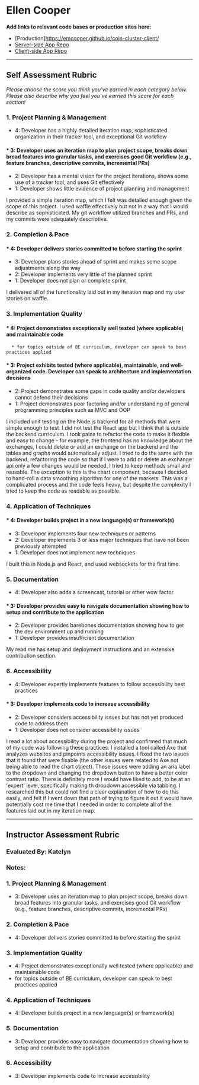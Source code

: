 # Ellen Cooper

**Add links to relevant code bases or production sites here:**

* [Production]https://emcooper.github.io/coin-cluster-client/
* [Server-side App Repo](https://github.com/emcooper/coin-cluster)
* [Client-side App Repo](https://github.com/emcooper/coin-cluster-client)

---------------

Self Assessment Rubric
------------

_Please choose the score you think you've earned in each category below. Please also describe why you feel you've earned this score for each section!_

### 1. Project Planning & Management

*   4: Developer has a highly detailed iteration map, sophisticated organization in their tracker tool, and exceptional Git workflow
#### *   3: Developer uses an iteration map to plan project scope, breaks down broad features into granular tasks, and exercises good Git workflow (e.g., feature branches, descriptive commits, incremental PRs)
*   2: Developer has a mental vision for the project iterations, shows some use of a tracker tool, and uses Git effectively
*   1: Developer shows little evidence of project planning and management

I provided a simple iteration map, which I felt was detailed enough given the scope of this project. I used waffle effectively but not in a way that I would describe as sophisticated. My git workflow utilized branches and PRs, and my commits were adequately descriptive.

### 2. Completion & Pace

#### *   4: Developer delivers stories committed to before starting the sprint
*   3: Developer plans stories ahead of sprint and makes some scope adjustments along the way
*   2: Developer implements very little of the planned sprint
*   1: Developer does not plan or complete sprint

I delivered all of the functionality laid out in my iteration map and my user stories on waffle.

### 3. Implementation Quality

#### *   4: Project demonstrates exceptionally well tested (where applicable) and maintainable code
      * for topics outside of BE curriculum, developer can speak to best practices applied
#### *   3: Project exhibits tested (where applicable), maintainable, and well-organized code. Developer can speak to architecture and implementation decisions
*   2: Project demonstrates some gaps in code quality and/or developers cannot defend their decisions
*   1: Project demonstrates poor factoring and/or understanding of general programming principles such as MVC and OOP

I included unit testing on the Node.js backend for all methods that were simple enough to test. I did not test the React app but I think that is outside the backend curriculum. I took pains to refactor the code to make it flexible and easy to change - for example, the frontend has no knowledge about the exchanges, I could delete or add an exchange on the backend and the tables and graphs would automatically adjust. I tried to do the same with the backend, refactoring the code so that if I were to add or delete an exchange api only a few changes would be needed. I tried to keep methods small and reusable. The exception to this is the chart component, because I decided to hand-roll a data smoothing algorithm for one of the markets. This was a complicated process and the code feels heavy, but despite the complexity I tried to keep the code as readable as possible.

### 4. Application of Techniques

#### *   4: Developer builds project in a new language(s) or framework(s)
*   3: Developer implements four new techniques or patterns
*   2: Developer implements 3 or less major techniques that have not been previously attempted
*   1: Developer does not implement new techniques

I built this in Node.js and React, and used websockets for the first time.

### 5. Documentation

*   4: Developer also adds a screencast, tutorial or other wow factor
#### *   3: Developer provides easy to navigate documentation showing how to setup and contribute to the application
*   2: Developer provides barebones documentation showing how to get the dev environment up and running
*   1: Developer provides insufficient documentation

My read me has setup and deployment instructions and an extensive contribution section.

### 6. Accessibility

*   4: Developer expertly implements features to follow accessibility best practices
#### *   3: Developer implements code to increase accessibility
*   2: Developer considers accessibility issues but has not yet produced code to address them
*   1: Developer does not consider accessibility issues

I read a lot about accessibility during the project and confirmed that much of my code was following these practices. I installed a tool called Axe that analyzes websites and pinpoints accessibility issues. I fixed the two issues that it found that were fixable (the other issues were related to Axe not being able to read the chart object). These issues were adding an aria label to the dropdown and changing the dropdown button to have a better color contrast ratio. There is definitely more I would have liked to add, to be at an 'expert' level, specifically making th dropdown accessible via tabbing. I researched this but could not find a clear explanation of how to do this easily, and felt if I went down that path of trying to figure it out it would have potentially cost me time that I needed in order to complete all of the features laid out in my iteration map.

---------------


Instructor Assessment Rubric
------------

### Evaluated By: Katelyn

### Notes:

### 1. Project Planning & Management

*   3: Developer uses an iteration map to plan project scope, breaks down broad features into granular tasks, and exercises good Git workflow (e.g., feature branches, descriptive commits, incremental PRs)

### 2. Completion & Pace

*   4: Developer delivers stories committed to before starting the sprint

### 3. Implementation Quality

*   4: Project demonstrates exceptionally well tested (where applicable) and maintainable code
* for topics outside of BE curriculum, developer can speak to best practices applied


### 4. Application of Techniques

*   4: Developer builds project in a new language(s) or framework(s)

### 5. Documentation

*   3: Developer provides easy to navigate documentation showing how to setup and contribute to the application

### 6. Accessibility

*   3: Developer implements code to increase accessibility
